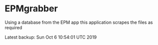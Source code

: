 # EPMgrabber
Using a database from the EPM app this application scrapes the files as required


Latest backup: Sun Oct 6 10:54:01 UTC 2019
